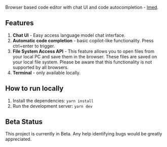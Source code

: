 Browser based code editor with chat UI and code autocompletion - [lmed](https://lmed-j4nypgsvl-jongomez.vercel.app/).

## Features

1. **Chat UI** - Easy access language model chat interface.
2. **Automatic code completion** - basic copilot-like functionality. Press ctrl+enter to trigger.
3. **File System Access API** - This feature allows you to open files from your local PC and save them in the browser. These files are saved on your local file system. Please be aware that this functionality is not supported by all browsers.
4. **Terminal** - only available locally.

## How to run locally

1. Install the dependencies: `yarn install`
2. Run the development server: `yarn dev`

## Beta Status

This project is currently in Beta. Any help identifying bugs would be greatly appreciated.
